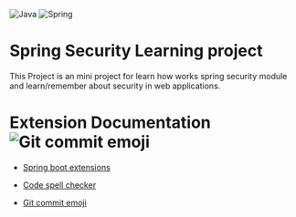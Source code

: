 ![Java](https://img.shields.io/badge/java-%23ED8B00.svg?style=for-the-badge&logo=openjdk&logoColor=white) ![Spring](https://img.shields.io/badge/spring-%236DB33F.svg?style=for-the-badge&logo=spring&logoColor=white)

# Spring Security Learning project

This Project is an mini project for learn how works spring security module and learn/remember about security in web applications.

# Extension Documentation ![Git commit emoji](https://img.shields.io/badge/VS_Code-Extension-blue?style=flat-square&logo=visualstudiocode)

- [Spring boot extensions](https://marketplace.visualstudio.com/items?itemName=vmware.vscode-boot-dev-pack)

- [Code spell checker](https://marketplace.visualstudio.com/items?itemName=streetsidesoftware.code-spell-checker-cspell-bundled-dictionaries)

- [Git commit emoji](https://marketplace.visualstudio.com/items?itemName=seatonjiang.gitmoji-vscode)
